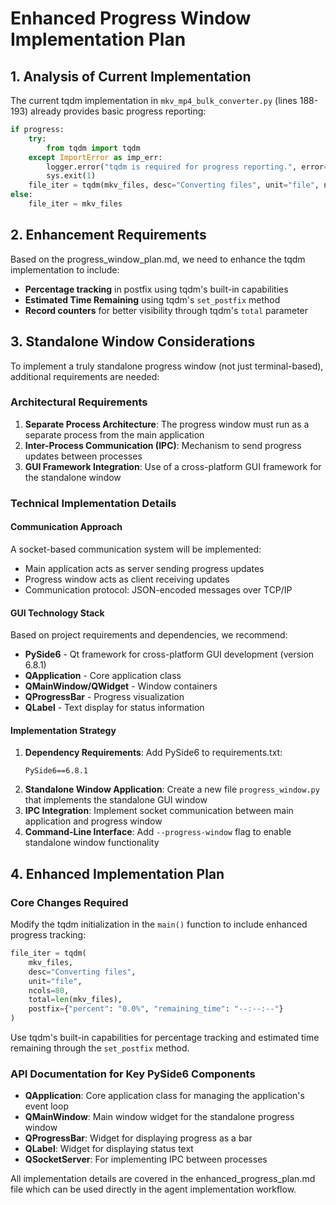 # Enhanced Progress Window Implementation Plan

## 1. Analysis of Current Implementation

The current tqdm implementation in `mkv_mp4_bulk_converter.py` (lines 188-193) already provides basic progress reporting:
```python
if progress:
    try:
        from tqdm import tqdm
    except ImportError as imp_err:
        logger.error("tqdm is required for progress reporting.", error=str(imp_err))
        sys.exit(1)
    file_iter = tqdm(mkv_files, desc="Converting files", unit="file", ncols=80, total=len(mkv_files))
else:
    file_iter = mkv_files
````

## 2. Enhancement Requirements

Based on the progress_window_plan.md, we need to enhance the tqdm implementation to include:
- **Percentage tracking** in postfix using tqdm's built-in capabilities
- **Estimated Time Remaining** using tqdm's `set_postfix` method
- **Record counters** for better visibility through tqdm's `total` parameter

## 3. Standalone Window Considerations

To implement a truly standalone progress window (not just terminal-based), additional requirements are needed:

### Architectural Requirements
1. **Separate Process Architecture**: The progress window must run as a separate process from the main application
2. **Inter-Process Communication (IPC)**: Mechanism to send progress updates between processes
3. **GUI Framework Integration**: Use of a cross-platform GUI framework for the standalone window

### Technical Implementation Details

#### Communication Approach
A socket-based communication system will be implemented:
- Main application acts as server sending progress updates
- Progress window acts as client receiving updates
- Communication protocol: JSON-encoded messages over TCP/IP

#### GUI Technology Stack
Based on project requirements and dependencies, we recommend:
- **PySide6** - Qt framework for cross-platform GUI development (version 6.8.1)
- **QApplication** - Core application class
- **QMainWindow/QWidget** - Window containers
- **QProgressBar** - Progress visualization
- **QLabel** - Text display for status information

#### Implementation Strategy
1. **Dependency Requirements**: Add PySide6 to requirements.txt:
   ```
   PySide6==6.8.1
   ```
2. **Standalone Window Application**: Create a new file `progress_window.py` that implements the standalone GUI window
3. **IPC Integration**: Implement socket communication between main application and progress window
4. **Command-Line Interface**: Add `--progress-window` flag to enable standalone window functionality

## 4. Enhanced Implementation Plan

### Core Changes Required
Modify the tqdm initialization in the `main()` function to include enhanced progress tracking:
```python
file_iter = tqdm(
    mkv_files,
    desc="Converting files",
    unit="file",
    ncols=80,
    total=len(mkv_files),
    postfix={"percent": "0.0%", "remaining_time": "--:--:--"}
)
```
Use tqdm's built-in capabilities for percentage tracking and estimated time remaining through the `set_postfix` method.
### API Documentation for Key PySide6 Components
- **QApplication**: Core application class for managing the application's event loop
- **QMainWindow**: Main window widget for the standalone progress window
- **QProgressBar**: Widget for displaying progress as a bar
- **QLabel**: Widget for displaying status text
- **QSocketServer**: For implementing IPC between processes

All implementation details are covered in the enhanced_progress_plan.md file which can be used directly in the agent implementation workflow.